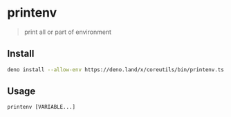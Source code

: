 # printenv

> print all or part of environment

## Install

```bash
deno install --allow-env https://deno.land/x/coreutils/bin/printenv.ts
```

## Usage

```
printenv [VARIABLE...]
```
